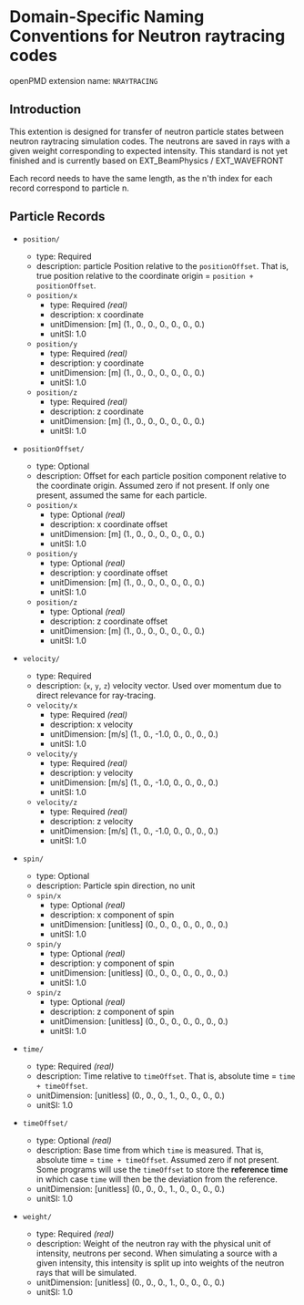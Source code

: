 Domain-Specific Naming Conventions for Neutron raytracing codes
===============================================================

openPMD extension name: `NRAYTRACING`


Introduction
------------

This extention is designed for transfer of neutron particle states between neutron raytracing simulation codes.
The neutrons are saved in rays with a given weight corresponding to expected intensity.
This standard is not yet finished and is currently based on EXT_BeamPhysics / EXT_WAVEFRONT

Each record needs to have the same length, as the n'th index for each record correspond to particle n.

Particle Records
----------------

- `position/`
    - type: Required
    - description: particle Position relative to the `positionOffset`.
    That is, true position relative to the coordinate origin = `position + positionOffset`.
    - `position/x` 
        - type: Required *(real)*
        - description: x coordinate
        - unitDimension: [m] (1., 0., 0., 0., 0., 0., 0.)
        - unitSI: 1.0      
    - `position/y` 
        - type: Required *(real)*
        - description: y coordinate
        - unitDimension: [m] (1., 0., 0., 0., 0., 0., 0.)        
        - unitSI: 1.0      
    - `position/z` 
        - type: Required *(real)*
        - description: z coordinate
        - unitDimension: [m] (1., 0., 0., 0., 0., 0., 0.)        
        - unitSI: 1.0

- `positionOffset/`
    - type: Optional
    - description: Offset for each particle position component relative to the coordinate origin. Assumed zero if not present. If only one present, assumed the same for each particle.
    - `position/x` 
        - type: Optional *(real)*
        - description: x coordinate offset
        - unitDimension: [m] (1., 0., 0., 0., 0., 0., 0.)
        - unitSI: 1.0      
    - `position/y` 
        - type: Optional *(real)*
        - description: y coordinate offset
        - unitDimension: [m] (1., 0., 0., 0., 0., 0., 0.)        
        - unitSI: 1.0      
    - `position/z` 
        - type: Optional *(real)*
        - description: z coordinate offset
        - unitDimension: [m] (1., 0., 0., 0., 0., 0., 0.)   
        - unitSI: 1.0      
    
- `velocity/`
    - type: Required
    - description: (`x`, `y`, `z`) velocity vector. Used over momentum due to direct relevance for ray-tracing.
    - `velocity/x` 
        - type: Required *(real)*
        - description: x velocity
        - unitDimension: [m/s] (1., 0., -1.0, 0., 0., 0., 0.)
        - unitSI: 1.0      
    - `velocity/y` 
        - type: Required *(real)*
        - description: y velocity
        - unitDimension: [m/s] (1., 0., -1.0, 0., 0., 0., 0.)    
        - unitSI: 1.0      
    - `velocity/z` 
        - type: Required *(real)*
        - description: z velocity
        - unitDimension: [m/s] (1., 0., -1.0, 0., 0., 0., 0.)
        - unitSI: 1.0
    
- `spin/`
    - type: Optional 
    - description: Particle spin direction, no unit
    - `spin/x` 
        - type: Optional *(real)*
        - description: x component of spin
        - unitDimension: [unitless] (0., 0., 0., 0., 0., 0., 0.)
        - unitSI: 1.0
    - `spin/y` 
        - type: Optional *(real)*
        - description: y component of spin
        - unitDimension: [unitless] (0., 0., 0., 0., 0., 0., 0.)
        - unitSI: 1.0
    - `spin/z` 
        - type: Optional *(real)*
        - description: z component of spin
        - unitDimension: [unitless] (0., 0., 0., 0., 0., 0., 0.)
        - unitSI: 1.0        
    
- `time/`
    - type: Required *(real)*
    - description: Time relative to `timeOffset`. That is, absolute time = `time + timeOffset`.
    - unitDimension: [unitless] (0., 0., 0., 1., 0., 0., 0., 0.)
    - unitSI: 1.0        
    
- `timeOffset/`
    - type: Optional *(real)*
    - description: Base time from which `time` is measured. That is, absolute time = `time + timeOffset`. Assumed zero if not present. Some programs will use the `timeOffset` to store the **reference time** in which case `time` will then be the deviation from the reference.
    - unitDimension: [unitless] (0., 0., 0., 1., 0., 0., 0., 0.)
    - unitSI: 1.0            

- `weight/`
    - type: Required *(real)*
    - description: Weight of the neutron ray with the physical unit of intensity, neutrons per second. When simulating a source with a given intensity, this intensity is split up into weights of the neutron rays that will be simulated.
    - unitDimension: [unitless] (0., 0., 0., 1., 0., 0., 0., 0.)
    - unitSI: 1.0
